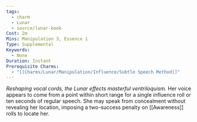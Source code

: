 ```yaml
---
tags:
  - charm
  - Lunar
  - source/lunar-book
Cost: 2m
Mins: Manipulation 3, Essence 1
Type: Supplemental
Keywords:
  - None
Duration: Instant
Prerequisite Charms:
  - "[[Charms/Lunar/Manipulation/Influence/Subtle Speech Method]]"
---
```

*Reshaping vocal cords, the Lunar effects masterful ventriloquism.*
Her voice appears to come from a point within short range for a single influence roll or ten seconds of regular speech. She may speak from concealment without revealing her location, imposing a two-success penalty on [[Awareness]] rolls to locate her.